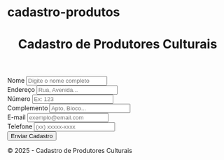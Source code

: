 # cadastro-produtos
<head>
  <meta charset="UTF-8">
  <meta name="viewport" content="width=device-width, initial-scale=1.0">
  <title>Cadastro de Produtores Culturais</title>
  <link href="https://cdn.jsdelivr.net/npm/bootstrap@5.3.3/dist/css/bootstrap.min.css" rel="stylesheet">
</head>
<body>
  <header class="bg-dark text-white text-center py-3 mb-4">
    <h1>Cadastro de Produtores Culturais</h1>
  </header>

  <main class="container">
    <form class="row g-3">
      <div class="col-md-12">
        <label for="nome" class="form-label">Nome</label>
        <input type="text" class="form-control" id="nome" placeholder="Digite o nome completo">
      </div>
      <div class="col-md-6">
        <label for="endereco" class="form-label">Endereço</label>
        <input type="text" class="form-control" id="endereco" placeholder="Rua, Avenida...">
      </div>
      <div class="col-md-3">
        <label for="numero" class="form-label">Número</label>
        <input type="text" class="form-control" id="numero" placeholder="Ex: 123">
      </div>
      <div class="col-md-3">
        <label for="complemento" class="form-label">Complemento</label>
        <input type="text" class="form-control" id="complemento" placeholder="Apto, Bloco...">
      </div>
      <div class="col-md-8">
        <label for="email" class="form-label">E-mail</label>
        <input type="email" class="form-control" id="email" placeholder="exemplo@email.com">
      </div>
      <div class="col-md-4">
        <label for="telefone" class="form-label">Telefone</label>
        <input type="tel" class="form-control" id="telefone" placeholder="(xx) xxxxx-xxxx">
      </div>
      <div class="col-12 text-center">
        <button type="submit" class="btn btn-primary">Enviar Cadastro</button>
      </div>
    </form>
  </main>
  <footer class="bg-light text-center py-3 mt-4 border-top">
    <p class="mb-0">© 2025 - Cadastro de Produtores Culturais</p>
  </footer>
  <script src="https://cdn.jsdelivr.net/npm/bootstrap@5.3.3/dist/js/bootstrap.bundle.min.js"></script>
</body>
</html>
